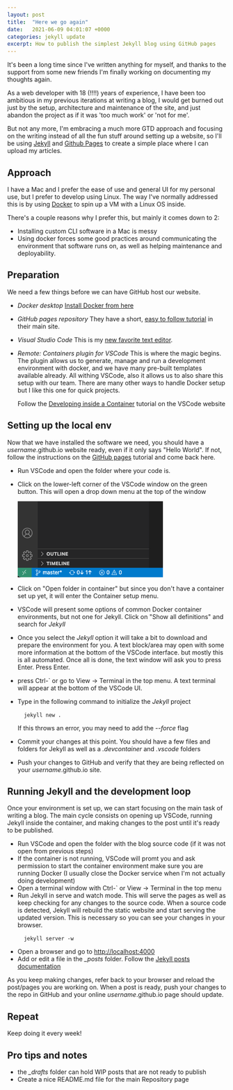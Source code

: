 ```yaml
---
layout: post
title:  "Here we go again"
date:   2021-06-09 04:01:07 +0000
categories: jekyll update
excerpt: How to publish the simplest Jekyll blog using GitHub pages
---
```

It's been a long time since I've written anything for myself, and thanks to the support
from some new friends I'm finally working on documenting my thoughts again.

As a web developer with 18 (!!!!) years of experience, I have been too ambitious in my previous iterations
at writing a blog, I would get burned out just by the setup, architecture and maintenance of the site, and
just abandon the project as if it was 'too much work' or 'not for me'.

But not any more, I'm embracing a much more GTD approach and focusing on the writing instead of all the
fun stuff around setting up a website, so I'll be using [Jekyll][jekyll-organization] and [Github Pages][github-pages] to
create a simple place where I can upload my articles.

## Approach

I have a Mac and I prefer the ease of use and general UI for my personal use, but I prefer to develop using Linux.
The way I've normally addressed this is by using [Docker](https://docker.com) to spin up a VM with a Linux OS inside.

There's a couple reasons why I prefer this, but mainly it comes down to 2:
* Installing custom CLI software in a Mac is messy
* Using docker forces some good practices around communicating the environment that software runs on, as well as helping
  maintenance and deployability.

## Preparation

We need a few things before we can have GitHub host our website.

* _Docker desktop_ [Install Docker from here](https://www.docker.com/products/docker-desktop)
* _GitHub pages repository_
  They have a short, [easy to follow tutorial][github-pages] in their main site.
* _Visual Studio Code_
  This is my [new favorite text editor](https://code.visualstudio.com).
* _Remote: Containers plugin for VSCode_
  This is where the magic begins. The plugin allows us to generate, manage and run a development environment
  with docker, and we have many pre-built templates available already. All withing VSCode, also it allows us to
  also share this setup with our team. There are many other ways to handle Docker setup but I like this one for
  quick projects.
  
  Follow the [Developing inside a Container](https://code.visualstudio.com/docs/remote/containers) tutorial
  on the VSCode website

## Setting up the local env

Now that we have installed the software we need, you should have a _username_.github.io website ready, even if it only
says "Hello World". If not, follow the instructions on the [GitHub pages][github-pages] tutorial and come back here.

+ Run VSCode and open the folder where your code is.
+ Click on the lower-left corner of the VSCode window on the green button. This will open a drop down menu at the top
  of the window

  ![VSCode remote button](/assets/herewegoagain/greenbutton.png)
  
+ Click on "Open folder in container" but since you don't have a container set up yet, it will enter the Container setup  menu.
+ VSCode will present some options of common Docker container environments, but not one for Jekyll. Click on "Show all definitions" and search
  for _Jekyll_
+ Once you select the _Jekyll_ option it will take a bit to download and prepare the environment for you.
  A text block/area may open with some more information at the bottom of the VSCode interface. but mostly this
  is all automated. Once all is done, the text window will ask you to press Enter. Press Enter.
+ press Ctrl-` or go to View -> Terminal in the top menu. A text terminal will appear at the bottom of the VSCode UI.
+ Type in the following command to initialize the _Jekyll_ project
  ```console
    jekyll new .
  ```
  If this throws an error, you may need to add the _--force_ flag
+ Commit your changes at this point. You should have a few files and folders for Jekyll as well as a _.devcontainer_ and _.vscode_ folders
+ Push your changes to GitHub and verify that they are being reflected on your _username_.github.io site.

## Running Jekyll and the development loop

Once your environment is set up, we can start focusing on the main task of writing a blog.
The main cycle consists on opening up VSCode, running Jekyll inside the container, and making changes to the post
until it's ready to be published.

+ Run VSCode and open the folder with the blog source code (if it was not open from previous steps)
+ If the container is not running, VSCode will promt you and ask permission to start the container environment
  make sure you are running Docker (I usually close the Docker service when I'm not actually doing development)
+ Open a terminal window with Ctrl-` or View -> Terminal in the top menu
+ Run Jekyll in serve and watch mode. This will serve the pages as well as keep checking for any changes to the source code.
  When a source code is detected, Jekyll will rebuild the static website and start serving the updated version.
  This is necessary so you can see your changes in your browser.
  ```console
    jekyll server -w
  ```
+ Open a browser and go to [http://localhost:4000](http://localhost:4000)
+ Add or edit a file  in the _\_posts_ folder. Follow the [Jekyll posts documentation](https://jekyllrb.com/docs/posts/)

As you keep making changes, refer back to your browser and reload the post/pages you are working on.
When a post is ready, push your changes to the repo in GitHub and your online _username_.github.io page should update.

## Repeat

Keep doing it every week!

## Pro tips and notes

* the _\_drafts_ folder can hold WIP posts that are not ready to publish
* Create a nice README.md file for the main Repository page

[jekyll-organization]: https://github.com/jekyll
[github-pages]: https://pages.github.com